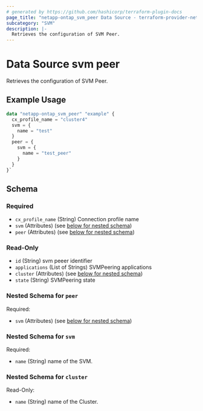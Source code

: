 ```yaml
---
# generated by https://github.com/hashicorp/terraform-plugin-docs
page_title: "netapp-ontap_svm_peer Data Source - terraform-provider-netapp-ontap"
subcategory: "SVM"
description: |-
  Retrieves the configuration of SVM Peer.
---
```


# Data Source svm peer

Retrieves the configuration of SVM Peer.


## Example Usage

```terraform
data "netapp-ontap_svm_peer" "example" {
  cx_profile_name = "cluster4"
  svm = {
    name = "test"
  }
  peer = {
    svm = {
      name = "test_peer"
    }
  }
}`
```

<!-- schema generated by tfplugindocs -->
## Schema

### Required

- `cx_profile_name` (String) Connection profile name
- `svm` (Attributes) (see [below for nested schema](#nestedatt--svm))
- `peer` (Attributes) (see [below for nested schema](#nestedatt--peer))


### Read-Only

- `id` (String) svm peeer identifier
- `applications` (List of Strings) SVMPeering applications
- `cluster`  (Attributes) (see [below for nested schema](#nestedatt--cluster))
- `state` (String) SVMPeering state

<a id="nestedatt--peer"></a>
### Nested Schema for `peer`

Required:

- `svm` (Attributes) (see [below for nested schema](#nestedatt--svm))

<a id="nestedatt--svm"></a>
### Nested Schema for `svm`

Required:

- `name` (String) name of the SVM.

<a id="nestedatt--cluster"></a>
### Nested Schema for `cluster`

Read-Only:

- `name` (String) name of the Cluster.
